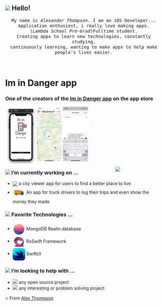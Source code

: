 ## <img src="https://raw.githubusercontent.com/alexnaiman/alexnaiman/master/resources/welcomeglitch.gif" width="50px" /> Hello!
<p align="center" >
  <samp>
    My name is <em>Alexander Thompson</em>. I am an iOS Developer... 
  <br/> Application enthusiest, i really love making apps. 
    <br/> (<em>Lambda School Pre-Grad</em>)Fulltime student.
      <br/>
    Creating apps to learn new technologies, constantly studying,
          <br/>
continuously learning, wanting to make apps to help make people's lives easier.
  </samp>
  <br/>
  <br/>
  <br/>
</p>

<div class="header">
  <h1>Im in Danger app</h1>
</div>

### One of the creators of the [Im in Danger app](https://apps.apple.com/us/app/im-in-danger/id1529713871) on the app store
<img src="https://raw.githubusercontent.com/alext8900/photos/main/Assets/Screen%20Shot%202021-01-22%20at%201.22.58%20AM.png?token=AMZNMZS4DIDDNPR64TMDY4LAHPV74" align="left" width="20%" /> <img src="https://github.com/alext8900/photos/blob/main/Assets/IMG_0910.jpg?raw=true" align="topcenter" width="16%" /> <img src="https://github.com/alext8900/photos/blob/main/Assets/IMG_0908.jpg?raw=true" align="top" width="16%" />


<img src="https://media.tenor.com/images/df8c44a1d20ab367fdcb21880985fd33/tenor.gif" align="right"  width="30%"/>

### <img src="https://raw.githubusercontent.com/alexnaiman/alexnaiman/master/resources/PusheenCompute.gif" width="70px" /> I’m currently working on ...
- <img src="https://user-images.githubusercontent.com/53663334/108628483-de29f800-7420-11eb-8427-a4164fc63028.jpg" align="center" height="40px" />  a city viewer app for users to find a better place to live
- <img src="https://raw.githubusercontent.com/alext8900/photos/main/Assets/vector-truck-icon.jpg?token=AMZNMZSPIJ6LCHEILNGZH7TAHOY62" align="center" height="40px" />  An app for truck drivers to log their trips and even show the money they made


### <img src="https://raw.githubusercontent.com/alexnaiman/alexnaiman/master/resources/Confused_Dog.gif" height="50px" /> Favorite Technologies ...
- <img src="https://raw.githubusercontent.com/alext8900/photos/main/Assets/download.jpeg?token=AMZNMZSIZUWKQJP5QRXDIG3AHPAAQ" align="center" height="40px" /> MongoDB Realm database 
- <img src="https://raw.githubusercontent.com/alext8900/photos/main/Assets/d944875d-5d8e-4790-b7b3-37a525453ed7.png?token=AMZNMZWK2SC7STAARB2MAQTAHPKXK" align="center" height="40px" /> RxSwift Framework
- <img src="https://raw.githubusercontent.com/alext8900/photos/main/Assets/1_PeFnya42mpOiCvdgm49ifQ.png?token=AMZNMZVGS2XQWUE4M7GO72DAHPMK6" align="center" height="40px" /> SwiftUI

### <img src="https://raw.githubusercontent.com/alexnaiman/alexnaiman/master/resources/cool_duck.gif" width="60px" /> I’m looking to help with ...
- <img src="https://raw.githubusercontent.com/alexnaiman/alexnaiman/master/resources/open_source.png" height="30px" /> any open source project
- <img src="https://raw.githubusercontent.com/alexnaiman/alexnaiman/master/resources/party_parrot.gif" height="35px" /> any interesting or problem solving project

⭐️ From [Alex Thompson](https://github.com/alext8900)
